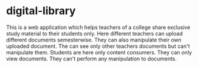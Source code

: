 # digital-library
This is a web application which helps teachers of a college share exclusive study material to their students only. Here different teachers can upload different documents 
semesterwise. They can also manipulate their own uploaded document. The can see only other teachers documents but can't manipulate them. Students are here only content
consumers. They can only view documents. They can't perform any manipulation to documents.
